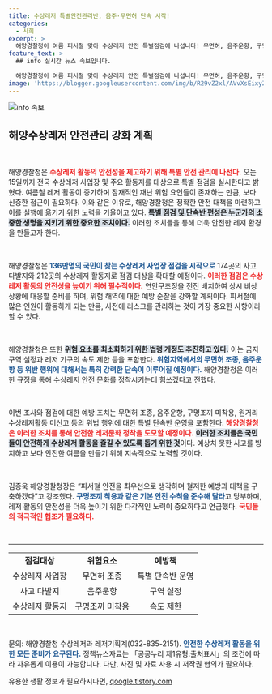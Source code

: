 ```yaml
---
title: 수상레저 특별안전관리반, 음주·무면허 단속 시작!
categories:
  - 사회
excerpt: >
  해양경찰청이 여름 피서철 맞아 수상레저 안전 특별점검에 나섭니다! 무면허, 음주운항, 구명조끼 미착용 등 위반행위 단속 강화로 인명사고를 예방하고 안전한 레저활동 문화를 조성합니다.
feature_text: >
  ## info 실시간 뉴스 속보입니다.

  해양경찰청이 여름 피서철 맞아 수상레저 안전 특별점검에 나섭니다! 무면허, 음주운항, 구명조끼 미착용 등 위반행위 단속 강화로 인명사고를 예방하고 안전한 레저활동 문화를 조성합니다.
image: 'https://blogger.googleusercontent.com/img/b/R29vZ2xl/AVvXsEixyZcFfHzMRdzZMjFBmAUKJYCLCGyLL1o632UiGVXcaFdKo_bkvkuCioo0uUKlGfBVcT3P84aROyZIXSBEx3Aw5nCQ3pTgDom1WDC4m8eifvWiAmWEEVb4x6G_l8C0QH225ldMjyaFvpxGEBGNO37VmDTDMHGhJPq73UglMfDca1-0aw/s1600/blogspot.png'
---
```


<p><img src="https://blogger.googleusercontent.com/img/b/R29vZ2xl/AVvXsEixyZcFfHzMRdzZMjFBmAUKJYCLCGyLL1o632UiGVXcaFdKo_bkvkuCioo0uUKlGfBVcT3P84aROyZIXSBEx3Aw5nCQ3pTgDom1WDC4m8eifvWiAmWEEVb4x6G_l8C0QH225ldMjyaFvpxGEBGNO37VmDTDMHGhJPq73UglMfDca1-0aw/s1600/blogspot.png" alt="info 속보" /></p>

<h2 data-ke-size="size26">해양수상레저 안전관리 강화 계획</h2>

<p data-ke-size="size16">&nbsp;</p>

<p>해양경찰청은 <b><span style="color: #ee2323;">수상레저 활동의 안전성을 제고하기 위해 특별 안전 관리에 나선다.</span></b> 오는 15일까지 전국 수상레저 사업장 및 주요 활동지를 대상으로 특별 점검을 실시한다고 밝혔다. 여름철 레저 활동이 증가하며 잠재적인 재난 위험 요인들이 존재하는 만큼, 보다 신중한 접근이 필요하다. 이와 같은 이유로, 해양경찰청은 정확한 안전 대책을 마련하고 이를 실행에 옮기기 위한 노력을 기울이고 있다. <b><span style="background-color: #21538527;">특별 점검 및 단속반 편성은 누군가의 소중한 생명을 지키기 위한 중요한 조치이다.</span></b> 이러한 조치들을 통해 더욱 안전한 레저 환경을 만들고자 한다.</p>

<p data-ke-size="size16">&nbsp;</p>

<p>해양경찰청은 <b><span style="color: #1a5490;">136만명의 국민이 찾는 수상레저 사업장 점검을 시작으로</span></b> 174곳의 사고 다발지와 212곳의 수상레저 활동지로 점검 대상을 확대할 예정이다. <b><span style="color: #ee2323;">이러한 점검은 수상레저 활동의 안전성을 높이기 위해 필수적이다.</span></b> 연안구조정을 전진 배치하여 상시 비상 상황에 대응할 준비를 하며, 위험 해역에 대한 예방 순찰을 강화할 계획이다. 피서철에 많은 인원이 활동하게 되는 만큼, 사전에 리스크를 관리하는 것이 가장 중요한 사항이라 할 수 있다.</p>

<p data-ke-size="size16">&nbsp;</p>

<p>해양경찰청은 또한 <b><span style="background-color: #21538527;">위험 요소를 최소화하기 위한 법령 개정도 추진하고 있다.</span></b> 이는 금지구역 설정과 레저 기구의 속도 제한 등을 포함한다. <b><span style="color: #1a5490;">위험지역에서의 무면허 조종, 음주운항 등 위반 행위에 대해서는 특히 강력한 단속이 이루어질 예정이다.</span></b> 해양경찰청은 이러한 규정을 통해 수상레저 안전 문화를 정착시키는데 힘쓰겠다고 전했다. </p>

<p data-ke-size="size16">&nbsp;</p>

<p>이번 조사와 점검에 대한 예방 조치는 무면허 조종, 음주운항, 구명조끼 미착용, 원거리 수상레저활동 미신고 등의 위법 행위에 대한 특별 단속반 운영을 포함한다. <b><span style="color: #ee2323;">해양경찰청은 이러한 조치를 통해 안전한 레저문화 정착을 도모할 예정이다.</span></b> <b><span style="background-color: #21538527;">이러한 조치들은 국민들이 안전하게 수상레저 활동을 즐길 수 있도록 돕기 위한 것</span></b>이다. 예상치 못한 사고를 방지하고 보다 안전한 여름을 만들기 위해 지속적으로 노력할 것이다.</p>

<p data-ke-size="size16">&nbsp;</p>

<p>김종욱 해양경찰청장은 “피서철 안전을 최우선으로 생각하며 철저한 예방과 대책을 구축하겠다”고 강조했다. <b><span style="color: #1a5490;">구명조끼 착용과 같은 기본 안전 수칙을 준수해 달라</span></b>고 당부하며, 레저 활동의 안전성을 더욱 높이기 위한 다각적인 노력이 중요하다고 언급했다. <b><span style="color: #ee2323;">국민들의 적극적인 협조가 필요하다.</span></b></p>

<p data-ke-size="size16">&nbsp;</p>

<hr>

<table style="width: 100%; text-align: center;">
    <tr>
        <td style="text-align: center; height: 17px;"><b>점검대상</b></td>
        <td style="text-align: center; height: 17px;"><b>위험요소</b></td>
        <td style="text-align: center; height: 17px;"><b>예방책</b></td>
    </tr>
    <tr>
        <td style="text-align: center; height: 17px;">수상레저 사업장</td>
        <td style="text-align: center; height: 17px;">무면허 조종</td>
        <td style="text-align: center; height: 17px;">특별 단속반 운영</td>
    </tr>
    <tr>
        <td style="text-align: center; height: 17px;">사고 다발지</td>
        <td style="text-align: center; height: 17px;">음주운항</td>
        <td style="text-align: center; height: 17px;">구역 설정</td>
    </tr>
    <tr>
        <td style="text-align: center; height: 17px;">수상레저 활동지</td>
        <td style="text-align: center; height: 17px;">구명조끼 미착용</td>
        <td style="text-align: center; height: 17px;">속도 제한</td>
    </tr>
</table>

<p data-ke-size="size16">&nbsp;</p>

<p>문의: 해양경찰청 수상레저과 레저기획계(032-835-2151). <b><span style="color: #1a5490;">안전한 수상레저 활동을 위한 모든 준비가 요구된다.</span></b> 정책뉴스자료는 「공공누리 제1유형:출처표시」의 조건에 따라 자유롭게 이용이 가능합니다. 다만, 사진 및 자료 사용 시 저작권 협의가 필요하다. ⠀</p>
유용한 생활 정보가 필요하시다면, <a href="https://qoogle.tistory.com" rel="dofollow">qoogle.tistory.com</a>


